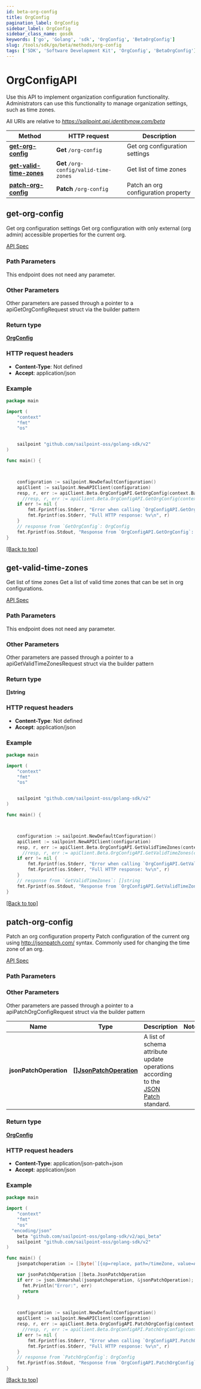 ```yaml
---
id: beta-org-config
title: OrgConfig
pagination_label: OrgConfig
sidebar_label: OrgConfig
sidebar_class_name: gosdk
keywords: ['go', 'Golang', 'sdk', 'OrgConfig', 'BetaOrgConfig']
slug: /tools/sdk/go/beta/methods/org-config
tags: ['SDK', 'Software Development Kit', 'OrgConfig', 'BetaOrgConfig']
---
```


# OrgConfigAPI

Use this API to implement organization configuration functionality. Administrators can use this functionality to manage organization settings, such as time zones.

All URIs are relative to *https://sailpoint.api.identitynow.com/beta*

| Method | HTTP request | Description |
| --- | --- | --- |
| [**get-org-config**](#get-org-config) | **Get** `/org-config` | Get org configuration settings |
| [**get-valid-time-zones**](#get-valid-time-zones) | **Get** `/org-config/valid-time-zones` | Get list of time zones |
| [**patch-org-config**](#patch-org-config) | **Patch** `/org-config` | Patch an org configuration property |

## get-org-config

Get org configuration settings Get org configuration with only external (org admin) accessible properties for the current org.

[API Spec](https://developer.sailpoint.com/docs/api/beta/get-org-config)

### Path Parameters

This endpoint does not need any parameter.

### Other Parameters

Other parameters are passed through a pointer to a apiGetOrgConfigRequest struct via the builder pattern

### Return type

[**OrgConfig**](../models/org-config)

### HTTP request headers

- **Content-Type**: Not defined
- **Accept**: application/json

### Example

```go
package main

import (
	"context"
	"fmt"
	"os"


	sailpoint "github.com/sailpoint-oss/golang-sdk/v2"
)

func main() {



    configuration := sailpoint.NewDefaultConfiguration()
    apiClient := sailpoint.NewAPIClient(configuration)
    resp, r, err := apiClient.Beta.OrgConfigAPI.GetOrgConfig(context.Background()).Execute()
	  //resp, r, err := apiClient.Beta.OrgConfigAPI.GetOrgConfig(context.Background()).Execute()
    if err != nil {
	    fmt.Fprintf(os.Stderr, "Error when calling `OrgConfigAPI.GetOrgConfig``: %v\n", err)
	    fmt.Fprintf(os.Stderr, "Full HTTP response: %v\n", r)
    }
    // response from `GetOrgConfig`: OrgConfig
    fmt.Fprintf(os.Stdout, "Response from `OrgConfigAPI.GetOrgConfig`: %v\n", resp)
}
```

[[Back to top]](#)

## get-valid-time-zones

Get list of time zones Get a list of valid time zones that can be set in org configurations.

[API Spec](https://developer.sailpoint.com/docs/api/beta/get-valid-time-zones)

### Path Parameters

This endpoint does not need any parameter.

### Other Parameters

Other parameters are passed through a pointer to a apiGetValidTimeZonesRequest struct via the builder pattern

### Return type

**[]string**

### HTTP request headers

- **Content-Type**: Not defined
- **Accept**: application/json

### Example

```go
package main

import (
	"context"
	"fmt"
	"os"


	sailpoint "github.com/sailpoint-oss/golang-sdk/v2"
)

func main() {



    configuration := sailpoint.NewDefaultConfiguration()
    apiClient := sailpoint.NewAPIClient(configuration)
    resp, r, err := apiClient.Beta.OrgConfigAPI.GetValidTimeZones(context.Background()).Execute()
	  //resp, r, err := apiClient.Beta.OrgConfigAPI.GetValidTimeZones(context.Background()).Execute()
    if err != nil {
	    fmt.Fprintf(os.Stderr, "Error when calling `OrgConfigAPI.GetValidTimeZones``: %v\n", err)
	    fmt.Fprintf(os.Stderr, "Full HTTP response: %v\n", r)
    }
    // response from `GetValidTimeZones`: []string
    fmt.Fprintf(os.Stdout, "Response from `OrgConfigAPI.GetValidTimeZones`: %v\n", resp)
}
```

[[Back to top]](#)

## patch-org-config

Patch an org configuration property Patch configuration of the current org using http://jsonpatch.com/ syntax. Commonly used for changing the time zone of an org.

[API Spec](https://developer.sailpoint.com/docs/api/beta/patch-org-config)

### Path Parameters

### Other Parameters

Other parameters are passed through a pointer to a apiPatchOrgConfigRequest struct via the builder pattern

| Name | Type | Description | Notes |
| --- | --- | --- | --- |
| **jsonPatchOperation** | [**[]JsonPatchOperation**](../models/json-patch-operation) | A list of schema attribute update operations according to the [JSON Patch](https://tools.ietf.org/html/rfc6902) standard. |

### Return type

[**OrgConfig**](../models/org-config)

### HTTP request headers

- **Content-Type**: application/json-patch+json
- **Accept**: application/json

### Example

```go
package main

import (
	"context"
	"fmt"
	"os"
  "encoding/json"
    beta "github.com/sailpoint-oss/golang-sdk/v2/api_beta"
	sailpoint "github.com/sailpoint-oss/golang-sdk/v2"
)

func main() {
    jsonpatchoperation := []byte(`[{op=replace, path=/timeZone, value=America/Toronto}]`) // []JsonPatchOperation | A list of schema attribute update operations according to the [JSON Patch](https://tools.ietf.org/html/rfc6902) standard.

    var jsonPatchOperation []beta.JsonPatchOperation
    if err := json.Unmarshal(jsonpatchoperation, &jsonPatchOperation); err != nil {
      fmt.Println("Error:", err)
      return
    }


    configuration := sailpoint.NewDefaultConfiguration()
    apiClient := sailpoint.NewAPIClient(configuration)
    resp, r, err := apiClient.Beta.OrgConfigAPI.PatchOrgConfig(context.Background()).JsonPatchOperation(jsonPatchOperation).Execute()
	  //resp, r, err := apiClient.Beta.OrgConfigAPI.PatchOrgConfig(context.Background()).JsonPatchOperation(jsonPatchOperation).Execute()
    if err != nil {
	    fmt.Fprintf(os.Stderr, "Error when calling `OrgConfigAPI.PatchOrgConfig``: %v\n", err)
	    fmt.Fprintf(os.Stderr, "Full HTTP response: %v\n", r)
    }
    // response from `PatchOrgConfig`: OrgConfig
    fmt.Fprintf(os.Stdout, "Response from `OrgConfigAPI.PatchOrgConfig`: %v\n", resp)
}
```

[[Back to top]](#)
